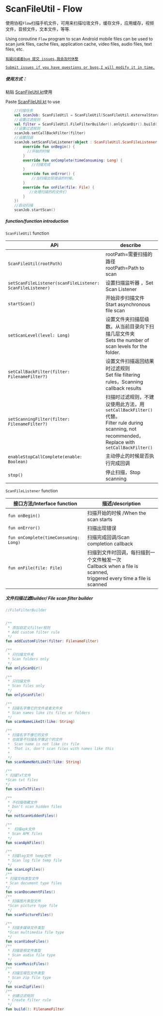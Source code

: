 # ScanFileUtil - Flow

 使用协程`Flow`扫描手机文件，可用来扫描垃圾文件，缓存文件，应用缓存，视频文件，音频文件，文本文件，等等.

 Using coroutine `Flow` program to scan Android mobile files can be used to scan junk files, cache files, application cache, video files, audio files, text files, etc.

 [`有疑问或者bug 提交 issues,我会及时休整`](https://github.com/Dboy233/ScanFIlesUtil/issues)

 [`Submit issues if you have questions or bugs,I will modify it in time.`](https://github.com/Dboy233/ScanFIlesUtil/issues)



##### 使用方式：

粘贴 [ScanFileUtil.kt](https://github.com/Dboy233/ScanFIlesUtil/blob/flow-scan/app/src/main/java/com/example/scanfilesutil/utils/ScanFileUtil.kt )使用

Paste [ScanFileUtil.kt](https://github.com/Dboy233/ScanFIlesUtil/blob/flow-scan/app/src/main/java/com/example/scanfilesutil/utils/ScanFileUtil.kt) to use

```kotlin
	//扫描任务
 	val scanJob: ScanFileUtil = ScanFileUtil(ScanFileUtil.externalStorageDirectory)
	//设置过滤规则
	val filter = ScanFileUtil.FileFilterBuilder().onlyScanDir().build()
	//设置过滤规则
	scanJob.setCallBackFilter(filter)
	//设置回调
    scanJob.setScanFileListener(object : ScanFileUtil.ScanFileListener {
        override fun onBegin() {
          //开始的时候
        }
        override fun onComplete(timeConsuming: Long) {
            //扫描完成
        }
        override fun onError() {
            //当扫描出现错误的时候。
        }
        override fun onFile(file: File) {
           //处理扫描的的文件们
        }
    })
	//启动扫描
	scanJob.startScan()
```

##### function/function introduction

`ScanFileUtil` function

| APi                                                       | describe                                                     |
| --------------------------------------------------------- | ------------------------------------------------------------ |
| `ScanFileUtil(rootPath)`                                  | rootPath=需要扫描的路径<br />rootPath=Path to scan           |
| `setScanFileListener(scanFileListener: ScanFileListener)` | 设置扫描监听器 ，Set Scan Listener                           |
| `startScan()`                                             | 开始异步扫描文件<br />Start asynchronous file scan           |
| `setScanLevel(level: Long)`                               | 设置文件夹扫描层级数。从当前目录向下扫描几层文件夹<br />Sets the number of scan levels for the folder. |
| `setCallBackFilter(filter: FilenameFilter?)`              | 设置文件扫描返回结果时过滤规则<br />Set file filtering rules，Scanning callback results |
| `setScanningFilter(filter: FilenameFilter?)`              | 扫描时过滤规则，不建议使用此方法，用`setCallBackFilter()`代替。<br />Filter rule during scanning, not recommended，<br />Replace with `setCallBackFilter()` |
| `enableStopCallComplete(enable: Boolean)`                 | 主动停止的时候是否执行完成回调<br/>                          |
| `stop()`                                                  | 停止扫描，Stop scanning                                      |



`ScanFileListener` function

| 接口方法/Interface function           | 描述/description                                             |
| ------------------------------------- | ------------------------------------------------------------ |
| `fun onBegin()`                       | 扫描开始的时候 /When the scan starts                         |
| `fun onError()`                       | 扫描出现错误                                                 |
| `fun onComplete(timeConsuming: Long)` | 扫描完成回调/Scan completion callback                        |
| `fun onFile(file: File)`              | 扫描到文件时回调，每扫描到一个文件触发一次<br>Callback when a file is scanned, <br>triggered every time a file is scanned |



##### 文件扫描过滤Builder/ File scan filter builder

```kotlin
//FileFilterBuilder


/**
 * 添加自定义filter规则
 * Add custom filter rule
 */
fun addCustomFilter(filter: FilenameFilter) 

/**
 * 只扫描文件夹
 * Scan folders only
 */
fun onlyScanDir()

/**
 * 只扫描文件
 * Scan files only
 */
fun onlyScanFile()

/**
 * 扫描名字像它的文件或者文件夹
 * Scan names like its files or folders
 */
fun scanNameLikeIt(like: String)

/**
 * 扫描名字不像它的文件
 * 也就是不扫描名字像这个的文件
 *  Scan name is not like its file
 *	That is, don't scan files with names like this
 *
 */
fun scanNameNotLikeIt(like: String)

/**
* 扫描TxT文件
*Scan txt files
*/
fun scanTxTFiles()

/**
 * 不扫描隐藏文件
 * Don't scan hidden files
 */
fun notScanHiddenFiles()

/**
 *  扫描apk文件  
 * Scan APK files
 */
fun scanApkFiles()

/**
 * 扫描log文件 temp文件
 * Scan log file temp file
 */
fun scanLogFiles()
/**
* 扫描文档类型文件
* Scan document type files
*/
fun scanDocumentFiles()
/**
 * 扫描图片类型文件
 *Scan picture type file
 */
fun scanPictureFiles()

/**
 * 扫描多媒体文件类型
 *Scan multimedia file type
 */
fun scanVideoFiles() 
/**
 * 扫描音频文件类型
 * Scan audio file type
 */
fun scanMusicFiles()
/**
 * 扫描压缩包文件类型
 * Scan zip file type
 */
fun scanZipFiles()
/**
 * 创建过滤规则
 * Create filter rule
 */
fun build(): FilenameFilter
```
